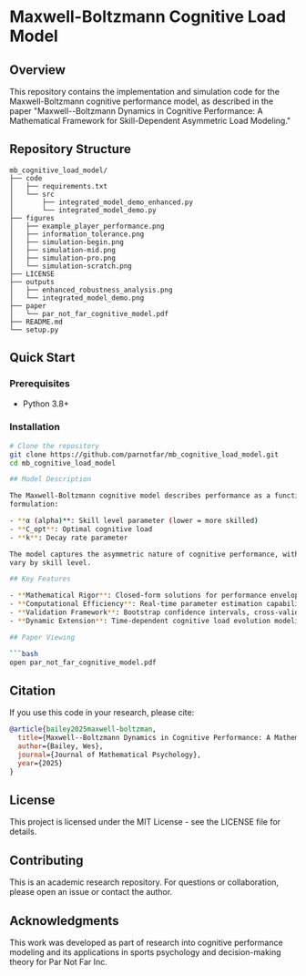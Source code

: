 # Maxwell-Boltzmann Cognitive Load Model

## Overview

This repository contains the implementation and simulation code for the Maxwell-Boltzmann cognitive performance model, as described in the paper "Maxwell--Boltzmann Dynamics in Cognitive Performance: A Mathematical Framework for Skill-Dependent Asymmetric Load Modeling."

## Repository Structure

```
mb_cognitive_load_model/
├── code
│   ├── requirements.txt
│   └── src
│       ├── integrated_model_demo_enhanced.py
│       └── integrated_model_demo.py
├── figures
│   ├── example_player_performance.png
│   ├── information_tolerance.png
│   ├── simulation-begin.png
│   ├── simulation-mid.png
│   ├── simulation-pro.png
│   └── simulation-scratch.png
├── LICENSE
├── outputs
│   ├── enhanced_robustness_analysis.png
│   └── integrated_model_demo.png
├── paper
│   └── par_not_far_cognitive_model.pdf
├── README.md
└── setup.py
```

## Quick Start

### Prerequisites
- Python 3.8+

### Installation
```bash
# Clone the repository
git clone https://github.com/parnotfar/mb_cognitive_load_model.git
cd mb_cognitive_load_model

## Model Description

The Maxwell-Boltzmann cognitive model describes performance as a function of cognitive load using a three-parameter
formulation:

- **α (alpha)**: Skill level parameter (lower = more skilled)
- **C_opt**: Optimal cognitive load
- **k**: Decay rate parameter

The model captures the asymmetric nature of cognitive performance, with rapid ramp-up and gradual decay patterns that
vary by skill level.

## Key Features

- **Mathematical Rigor**: Closed-form solutions for performance envelope calculations
- **Computational Efficiency**: Real-time parameter estimation capabilities
- **Validation Framework**: Bootstrap confidence intervals, cross-validation, and model comparison
- **Dynamic Extension**: Time-dependent cognitive load evolution modeling

## Paper Viewing

```bash
open par_not_far_cognitive_model.pdf
```

## Citation

If you use this code in your research, please cite:

```bibtex
@article{bailey2025maxwell-boltzman,
  title={Maxwell--Boltzmann Dynamics in Cognitive Performance: A Mathematical Framework for Skill-Dependent Asymmetric Load Modeling},
  author={Bailey, Wes},
  journal={Journal of Mathematical Psychology},
  year={2025}
}
```

## License

This project is licensed under the MIT License - see the LICENSE file for details.

## Contributing

This is an academic research repository. For questions or collaboration, please open an issue or contact the author.

## Acknowledgments

This work was developed as part of research into cognitive performance modeling and its applications in sports
psychology and decision-making theory for Par Not Far Inc.
